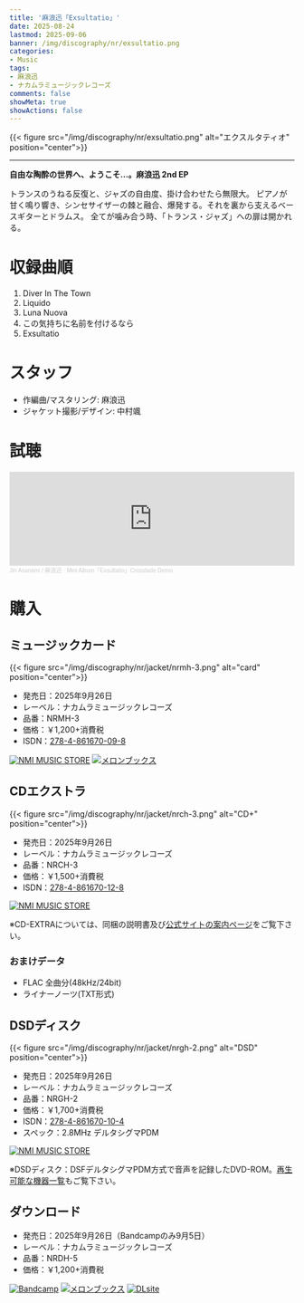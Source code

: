 ```yaml
---
title: '麻浪迅「Exsultatio」'
date: 2025-08-24
lastmod: 2025-09-06
banner: /img/discography/nr/exsultatio.png
categories:
- Music
tags:
- 麻浪迅
- ナカムラミュージックレコーズ
comments: false
showMeta: true
showActions: false
---
```


{{< figure src="/img/discography/nr/exsultatio.png" alt="エクスルタティオ" position="center">}}

-----

**自由な陶酔の世界へ、ようこそ…。麻浪迅 2nd EP**

トランスのうねる反復と、ジャズの自由度、掛け合わせたら無限大。
ピアノが甘く鳴り響き、シンセサイザーの棘と融合、爆発する。それを裏から支えるベースギターとドラムス。
全てが噛み合う時、「トランス・ジャズ」への扉は開かれる。 

# 収録曲順
1. Diver In The Town
2. Liquido
3. Luna Nuova
4. この気持ちに名前を付けるなら
5. Exsultatio

# スタッフ
- 作編曲/マスタリング: 麻浪迅
- ジャケット撮影/デザイン: 中村颯

# 試聴
<iframe width="100%" height="166" scrolling="no" frameborder="no" allow="autoplay" src="https://w.soundcloud.com/player/?url=https%3A//api.soundcloud.com/tracks/2158484388&color=%23384454&auto_play=false&hide_related=false&show_comments=true&show_user=true&show_reposts=false&show_teaser=true"></iframe><div style="font-size: 10px; color: #cccccc;line-break: anywhere;word-break: normal;overflow: hidden;white-space: nowrap;text-overflow: ellipsis; font-family: Interstate,Lucida Grande,Lucida Sans Unicode,Lucida Sans,Garuda,Verdana,Tahoma,sans-serif;font-weight: 100;"><a href="https://soundcloud.com/hayatehay" title="Jin Asanami / 麻浪迅" target="_blank" style="color: #cccccc; text-decoration: none;">Jin Asanami / 麻浪迅</a> · <a href="https://soundcloud.com/hayatehay/exsultatio-xfade-demo" title="Mini Album「Exsultatio」Crossfade Demo" target="_blank" style="color: #cccccc; text-decoration: none;">Mini Album「Exsultatio」Crossfade Demo</a></div>

# 購入
## ミュージックカード
{{< figure src="/img/discography/nr/jacket/nrmh-3.png" alt="card" position="center">}}

- 発売日：2025年9月26日
- レーベル：ナカムラミュージックレコーズ
- 品番：NRMH-3
- 価格：￥1,200+消費税
- ISDN：[278-4-861670-09-8](https://isdn.jp/2784861670098)

<a href="https://nmimusic.booth.pm/items/7267743" target="_blank"><img src="/img/banner/nmi_music_store.png" alt="NMI MUSIC STORE"></a>
<a href="https://www.melonbooks.co.jp/detail/detail.php?product_id=3218111" target="_blank"><img src="/img/banner/melon_banner.gif" alt="メロンブックス"></a>

## CDエクストラ
{{< figure src="/img/discography/nr/jacket/nrch-3.png" alt="CD+" position="center">}}

- 発売日：2025年9月26日
- レーベル：ナカムラミュージックレコーズ
- 品番：NRCH-3
- 価格：￥1,500+消費税
- ISDN：[278-4-861670-12-8](https://isdn.jp/2784861670128)

<a href="https://nmimusic.booth.pm/items/7393888" target="_blank"><img src="/img/banner/nmi_music_store.png" alt="NMI MUSIC STORE"></a>

※CD-EXTRAについては、同梱の説明書及び[公式サイトの案内ページ](https://nmimusic.github.io/cdextra/)をご覧下さい。

### おまけデータ
- FLAC 全曲分(48kHz/24bit)
- ライナーノーツ(TXT形式)

## DSDディスク
{{< figure src="/img/discography/nr/jacket/nrgh-2.png" alt="DSD" position="center">}}

- 発売日：2025年9月26日
- レーベル：ナカムラミュージックレコーズ
- 品番：NRGH-2
- 価格：￥1,700+消費税
- ISDN：[278-4-861670-10-4](https://isdn.jp/2784861670104)
- スペック：2.8MHz デルタシグマPDM

<a href="https://nmimusic.booth.pm/items/7345968" target="_blank"><img src="/img/banner/nmi_music_store.png" alt="NMI MUSIC STORE"></a>

※DSDディスク：DSFデルタシグマPDM方式で音声を記録したDVD-ROM。[再生可能な機器一覧](https://nmimusic.github.io/dsd-disc-compatible-list)もご覧下さい。

## ダウンロード
- 発売日：2025年9月26日（Bandcampのみ9月5日）
- レーベル：ナカムラミュージックレコーズ
- 品番：NRDH-5
- 価格：￥1,200+消費税

<a href="https://jinasanami.bandcamp.com/album/exsultatio" target="_blank"><img src="/img/banner/bandcamp.png" alt="Bandcamp"></a>
<a href="https://www.melonbooks.co.jp/detail/detail.php?product_id=3218343" target="_blank"><img src="/img/banner/melon_banner.gif" alt="メロンブックス"></a>
<a href="https://www.dlsite.com/home/announce/=/product_id/RJ01457234.html" target="_blank"><img src="/img/banner/dlsite.jpg" alt="DLsite"></a>
